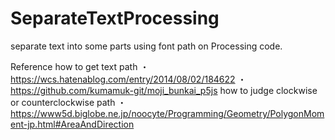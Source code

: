 # SeparateTextProcessing
separate text into some parts using font path on Processing code.

Reference
how to get text path
・https://wcs.hatenablog.com/entry/2014/08/02/184622
・https://github.com/kumamuk-git/moji_bunkai_p5js
how to judge clockwise or counterclockwise path
・https://www5d.biglobe.ne.jp/noocyte/Programming/Geometry/PolygonMoment-jp.html#AreaAndDirection
